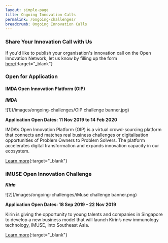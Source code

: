 ```yaml
---
layout: simple-page
title: Ongoing Innovation Calls
permalink: /ongoing-challenges/
breadcrumb: Ongoing Innovation Calls
---
```


### **Share Your Innovation Call with Us**

If you'd like to publish your organisation's innovation call on the Open Innovation Network, let us know by filling up the form [here](https://form.gov.sg/5dafdae5d665e20012d3cdbf){:target="_blank"}

### **Open for Application**

#### IMDA Open Innovation Platform (OIP)<br>
<b><i>IMDA</i></b>

![1](/images/ongoing-challenges/OIP challenge banner.jpg)

**Application Open Dates: 11 Nov 2019 to 14 Feb 2020**

IMDA’s Open Innovation Platform (OIP) is a virtual crowd-sourcing platform that connects and matches real business challenges or digitalisation opportunities of Problem Owners to Problem Solvers. The platform accelerates digital transformation and expands innovation capacity in our ecosystem. 

[Learn more](https://www.openinnovation.sg/about){:target="_blank"}

### iMUSE Open Innovation Challenge<br> 
<b><i>Kirin</i></b>

![2](/images/ongoing-challenges/iMuse challenge banner.png)

**Application Open Dates: 18 Sep 2019 – 22 Nov 2019**

Kirin is giving the opportunity to young talents and companies in Singapore to develop a new business model that will launch Kirin’s new immunology technology, iMUSE, into Southeast Asia.

[Learn more](https://www.imuse-innovationchallenge.com/en/challenges/imuse-innovation-challenge?lang=en){:target="_blank"}



